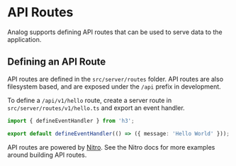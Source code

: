 # API Routes

Analog supports defining API routes that can be used to serve data to the application.

## Defining an API Route

API routes are defined in the `src/server/routes` folder. API routes are also filesystem based, and are exposed under the `/api` prefix in development.

To define a `/api/v1/hello` route, create a server route in `src/server/routes/v1/hello.ts` and export an event handler.

```ts
import { defineEventHandler } from 'h3';

export default defineEventHandler(() => ({ message: 'Hello World' }));
```

API routes are powered by [Nitro](https://nitro.unjs.io). See the Nitro docs for more examples around building API routes.

